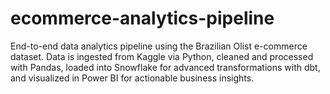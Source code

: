 # ecommerce-analytics-pipeline
End-to-end data analytics pipeline using the Brazilian Olist e-commerce dataset. Data is ingested from Kaggle via Python, cleaned and processed with Pandas, loaded into Snowflake for advanced transformations with dbt, and visualized in Power BI for actionable business insights.
